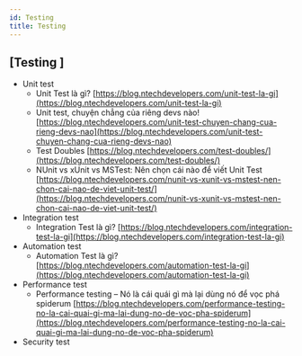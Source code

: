 ```yaml
---
id: Testing
title: Testing
---
```


## [Testing ]

- Unit test
    + Unit Test là gì? [https://blog.ntechdevelopers.com/unit-test-la-gi](https://blog.ntechdevelopers.com/unit-test-la-gi)
    + Unit test, chuyện chẳng của riêng devs nào! [https://blog.ntechdevelopers.com/unit-test-chuyen-chang-cua-rieng-devs-nao](https://blog.ntechdevelopers.com/unit-test-chuyen-chang-cua-rieng-devs-nao)
    + Test Doubles [https://blog.ntechdevelopers.com/test-doubles/](https://blog.ntechdevelopers.com/test-doubles/)
    + NUnit vs xUnit vs MSTest: Nên chọn cái nào để viết Unit Test [https://blog.ntechdevelopers.com/nunit-vs-xunit-vs-mstest-nen-chon-cai-nao-de-viet-unit-test/](https://blog.ntechdevelopers.com/nunit-vs-xunit-vs-mstest-nen-chon-cai-nao-de-viet-unit-test/)
- Integration test
    + Integration Test là gì? [https://blog.ntechdevelopers.com/integration-test-la-gi](https://blog.ntechdevelopers.com/integration-test-la-gi)
- Automation test
    + Automation Test là gì? [https://blog.ntechdevelopers.com/automation-test-la-gi](https://blog.ntechdevelopers.com/automation-test-la-gi)
- Performance test
    + Performance testing – Nó là cái quái gì mà lại dùng nó để vọc phá spiderum [https://blog.ntechdevelopers.com/performance-testing-no-la-cai-quai-gi-ma-lai-dung-no-de-voc-pha-spiderum](https://blog.ntechdevelopers.com/performance-testing-no-la-cai-quai-gi-ma-lai-dung-no-de-voc-pha-spiderum)
- Security test
